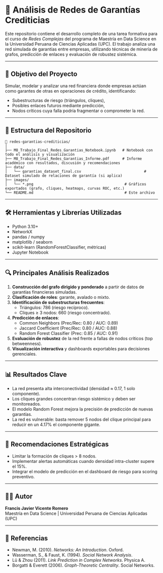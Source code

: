 # 🔗 Análisis de Redes de Garantías Crediticias

Este repositorio contiene el desarrollo completo de una tarea formativa para el curso de *Redes Complejas* del programa de Maestría en Data Science en la Universidad Peruana de Ciencias Aplicadas (UPC). El trabajo analiza una red simulada de garantías entre empresas, utilizando técnicas de minería de grafos, predicción de enlaces y evaluación de robustez sistémica.

---

## 🧠 Objetivo del Proyecto

Simular, modelar y analizar una red financiera donde empresas actúan como garantes de otras en operaciones de crédito, identificando:
- Subestructuras de riesgo (triángulos, cliques),
- Posibles enlaces futuros mediante predicción,
- Nodos críticos cuya falla podría fragmentar o comprometer la red.

---

## 📂 Estructura del Repositorio

```
📁 redes-garantias-crediticias/
│
├── M8_Trabajo_Final_Redes_Garantias_Notebook.ipynb   # Notebook con todo el análisis y visualización
├── M8_Trabajo_Final_Redes_Garantias_Informe.pdf      # Informe académico con resultados, discusión y recomendaciones
├── data/
│   └── garantias_dataset_final.csv                             # Dataset simulado de relaciones de garantía (si aplica)
├── images/
│   └── *.png                                          # Gráficos exportados (grafo, cliques, heatmaps, curvas ROC, etc.)
└── README.md                                          # Este archivo
```

---

## 🛠️ Herramientas y Librerías Utilizadas

- Python 3.10+
- NetworkX
- pandas / numpy
- matplotlib / seaborn
- scikit-learn (RandomForestClassifier, métricas)
- Jupyter Notebook

---

## 🔍 Principales Análisis Realizados

1. **Construcción del grafo dirigido y ponderado** a partir de datos de garantías financieras simuladas.
2. **Clasificación de roles**: garante, avalado o mixto.
3. **Identificación de subestructuras frecuentes**:
   - Triángulos: 786 (riesgo recíproco).
   - Cliques ≥ 3 nodos: 660 (riesgo concentrado).
4. **Predicción de enlaces**:
   - Common Neighbors (Prec/Rec: 0.80 / AUC: 0.89)
   - Jaccard Coefficient (Prec/Rec: 0.80 / AUC: 0.88)
   - Random Forest Classifier (Prec: 0.85 / AUC: 0.91)
5. **Evaluación de robustez** de la red frente a fallas de nodos críticos (top betweenness).
6. **Visualización interactiva** y dashboards exportables para decisiones gerenciales.

---

## 📊 Resultados Clave

- La red presenta alta interconectividad (densidad ≈ 0.17, 1 solo componente).
- Los cliques grandes concentran riesgo sistémico y deben ser monitoreados.
- El modelo Random Forest mejora la precisión de predicción de nuevas garantías.
- La red es vulnerable: basta remover 5 nodos del clique principal para reducir en un 4.17% el componente gigante.

---

## 📌 Recomendaciones Estratégicas

- Limitar la formación de cliques > 8 nodos.
- Implementar alertas automáticas cuando densidad intra-cluster supere el 15%.
- Integrar el modelo de predicción en el dashboard de riesgo para scoring preventivo.

---

## 🧑‍💻 Autor

**Francis Javier Vicente Romero**  
Maestría en Data Science | Universidad Peruana de Ciencias Aplicadas (UPC)

---

## 📄 Referencias

- Newman, M. (2010). *Networks: An Introduction*. Oxford.
- Wasserman, S., & Faust, K. (1994). *Social Network Analysis*.
- Lü & Zhou (2011). *Link Prediction in Complex Networks*. Physica A.
- Borgatti & Everett (2006). *Graph-Theoretic Centrality*. Social Networks.
